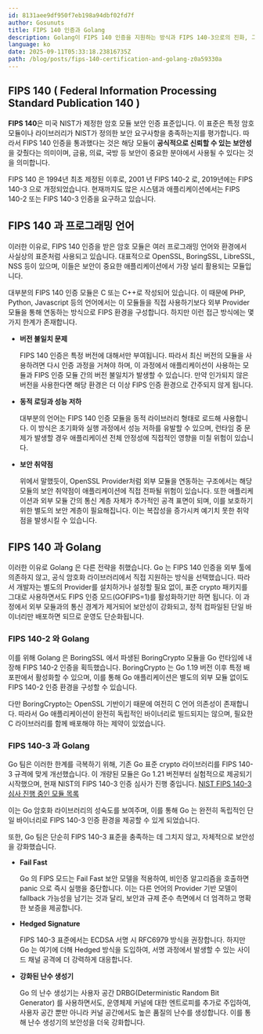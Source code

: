 ```yaml
---
id: 8131aee9df950f7eb198a94dbf02fd7f
author: Gosunuts
title: FIPS 140 인증과 Golang
description: Golang이 FIPS 140 인증을 지원하는 방식과 FIPS 140-3으로의 진화, 그리고 Go 암호화 라이브러리의 강화된 보안 특징을 알아봅니다.
language: ko
date: 2025-09-11T05:33:18.23816735Z
path: /blog/posts/fips-140-certification-and-golang-z0a59330a
---
```


## FIPS 140 ( Federal Information Processing Standard Publication 140 )
**FIPS 140**은 미국 NIST가 제정한 암호 모듈 보안 인증 표준입니다. 이 표준은 특정 암호 모듈이나 라이브러리가 NIST가 정의한 보안 요구사항을 충족하는지를 평가합니다. 따라서 FIPS 140 인증을 통과했다는 것은 해당 모듈이 **공식적으로 신뢰할 수 있는 보안성**을 갖췄다는 의미이며, 금융, 의료, 국방 등 보안이 중요한 분야에서 사용될 수 있다는 것을 의미합니다.

FIPS 140 은 1994년 최초 제정된 이후로, 2001 년 FIPS 140-2 로, 2019년에는 FIPS 140-3 으로 개정되었습니다. 현재까지도 많은 시스템과 애플리케이션에서는 FIPS 140-2 또는 FIPS 140-3 인증을 요구하고 있습니다.

## FIPS 140 과 프로그래밍 언어
이러한 이유로, FIPS 140 인증을 받은 암호 모듈은 여러 프로그래밍 언어와 환경에서 사실상의 표준처럼 사용되고 있습니다. 대표적으로 OpenSSL, BoringSSL, LibreSSL, NSS 등이 있으며, 이들은 보안이 중요한 애플리케이션에서 가장 널리 활용되는 모듈입니다.

대부분의 FIPS 140 인증 모듈은 C 또는 C++로 작성되어 있습니다. 이 때문에 PHP, Python, Javascript 등의 언어에서는 이 모듈들을 직접 사용하기보다 외부 Provider 모듈을 통해 연동하는 방식으로 FIPS 환경을 구성합니다. 하지만 이런 접근 방식에는 몇 가지 한계가 존재합니다.

-   **버전 불일치 문제**

    FIPS 140 인증은 특정 버전에 대해서만 부여됩니다. 따라서 최신 버전의 모듈을 사용하려면 다시 인증 과정을 거쳐야 하며, 이 과정에서 애플리케이션이 사용하는 모듈과 FIPS 인증 모듈 간의 버전 불일치가 발생할 수 있습니다. 만약 인가되지 않은 버전을 사용한다면 해당 환경은 더 이상 FIPS 인증 환경으로 간주되지 않게 됩니다.

-  **동적 로딩과 성능 저하**

    대부분의 언어는 FIPS 140 인증 모듈을 동적 라이브러리 형태로 로드해 사용합니다. 이 방식은 초기화와 실행 과정에서 성능 저하를 유발할 수 있으며, 런타임 중 문제가 발생할 경우 애플리케이션 전체 안정성에 직접적인 영향을 미칠 위험이 있습니다.

-  **보안 취약점**

    위에서 말했듯이, OpenSSL Provider처럼 외부 모듈을 연동하는 구조에서는 해당 모듈의 보안 취약점이 애플리케이션에 직접 전파될 위험이 있습니다. 또한 애플리케이션과 외부 모듈 간의 통신 계층 자체가 추가적인 공격 표면이 되며, 이를 보호하기 위한 별도의 보안 계층이 필요해집니다. 이는 복잡성을 증가시켜 예기치 못한 취약점을 발생시킬 수 있습니다.

## FIPS 140 과 Golang
이러한 이유로 Golang 은 다른 전략을 취했습니다. Go 는 FIPS 140 인증을 외부 툴에 의존하지 않고, 공식 암호화 라이브러리에서 직접 지원하는 방식을 선택했습니다. 따라서 개발자는 별도의 Provider를 설치하거나 설정할 필요 없이, 표준 crypto 패키지를 그대로 사용하면서도 FIPS 인증 모드(GOFIPS=1)를 활성화하기만 하면 됩니다. 이 과정에서 외부 모듈과의 통신 경계가 제거되어 보안성이 강화되고, 정적 컴파일된 단일 바이너리만 배포하면 되므로 운영도 단순화됩니다.

### FIPS 140-2 와 Golang
이를 위해 Golang 은 BoringSSL 에서 파생된 BoringCrypto 모듈을 Go 런타임에 내장해 FIPS 140-2 인증을 획득했습니다. BoringCrypto 는 Go 1.19 버전 이후 특정 배포판에서 활성화할 수 있으며, 이를 통해 Go 애플리케이션은 별도의 외부 모듈 없이도 FIPS 140-2 인증 환경을 구성할 수 있습니다.

다만 BoringCrypto는 OpenSSL 기반이기 때문에 여전히 C 언어 의존성이 존재합니다. 따라서 Go 애플리케이션이 완전히 독립적인 바이너리로 빌드되지는 않으며, 필요한 C 라이브러리를 함께 배포해야 하는 제약이 있었습니다.

### FIPS 140-3 과 Golang
Go 팀은 이러한 한계를 극복하기 위해, 기존 Go 표준 crypto 라이브러리를 FIPS 140-3 규격에 맞게 개선했습니다. 이 개량된 모듈은 Go 1.21 버전부터 실험적으로 제공되기 시작했으며, 현재 NIST의 FIPS 140-3 인증 심사가 진행 중입니다.
[NIST FIPS 140-3 심사 진행 중인 모듈 목록](https://csrc.nist.gov/projects/cryptographic-module-validation-program/modules-in-process/modules-in-process-list)

이는 Go 암호화 라이브러리의 성숙도를 보여주며, 이를 통해 Go 는 완전히 독립적인 단일 바이너리로 FIPS 140-3 인증 환경을 제공할 수 있게 되었습니다.

또한, Go 팀은 단순히 FIPS 140-3 표준을 충족하는 데 그치지 않고, 자체적으로 보안성을 강화했습니다.

-   **Fail Fast**

    Go 의 FIPS 모드는 Fail Fast 보안 모델을 적용하여, 비인증 알고리즘을 호출하면 panic 으로 즉시 실행을 중단합니다. 이는 다른 언어의 Provider 기반 모델이 fallback 가능성을 남기는 것과 달리, 보안과 규제 준수 측면에서 더 엄격하고 명확한 보증을 제공합니다.

-   **Hedged Signature**

    FIPS 140-3 표준에서는 ECDSA 서명 시 RFC6979 방식을 권장합니다. 하지만 Go 는 여기에 더해 Hedged 방식을 도입하여, 서명 과정에서 발생할 수 있는 사이드 채널 공격에 더 강력하게 대응합니다.

-   **강화된 난수 생성기**

    Go 의 난수 생성기는 사용자 공간 DRBG(Deterministic Random Bit Generator) 를 사용하면서도, 운영체제 커널에 대한 엔트로피를 추가로 주입하여, 사용자 공간 뿐만 아니라 커널 공간에서도 높은 품질의 난수를 생성합니다. 이를 통해 난수 생성기의 보안성을 더욱 강화합니다.